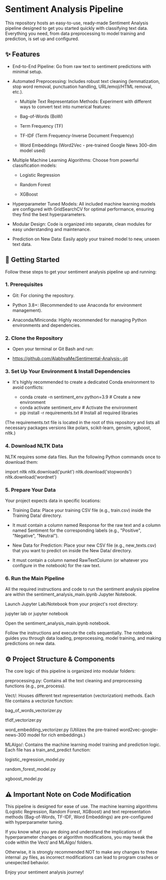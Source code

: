 # Sentiment Analysis Pipeline

This repository hosts an easy-to-use, ready-made Sentiment Analysis pipeline designed to get you started quickly with classifying text data. Everything you need, from data preprocessing to model training and prediction, is set up and configured.

## ✨ Features

* End-to-End Pipeline: Go from raw text to sentiment predictions with minimal setup.

* Automated Preprocessing: Includes robust text cleaning (lemmatization, stop word removal, punctuation handling, URL/emoji/HTML removal, etc.).

  * Multiple Text Representation Methods: Experiment with different ways to convert text into numerical features:

  * Bag-of-Words (BoW)

  * Term Frequency (TF)

  * TF-IDF (Term Frequency-Inverse Document Frequency)

  * Word Embeddings (Word2Vec - pre-trained Google News 300-dim model used)

* Multiple Machine Learning Algorithms: Choose from powerful classification models:

  * Logistic Regression

  * Random Forest

  * XGBoost

* Hyperparameter Tuned Models: All included machine learning models are configured with GridSearchCV for optimal performance, ensuring they find the best hyperparameters.

* Modular Design: Code is organized into separate, clean modules for easy understanding and maintenance.

* Prediction on New Data: Easily apply your trained model to new, unseen text data.

## 🚀 Getting Started
Follow these steps to get your sentiment analysis pipeline up and running:

### 1. Prerequisites

* Git: For cloning the repository.

* Python 3.8+: (Recommended to use Anaconda for environment management).

* Anaconda/Miniconda: Highly recommended for managing Python environments and dependencies.

### 2. Clone the Repository

* Open your terminal or Git Bash and run:

* https://github.com/AlabhyaMe/Sentimental-Analysis-.git


### 3. Set Up Your Environment & Install Dependencies

* It's highly recommended to create a dedicated Conda environment to avoid conflicts:

  * conda create -n sentiment_env python=3.9 # Create a new environment
  * conda activate sentiment_env             # Activate the environment
  * pip install -r requirements.txt        # Install all required libraries

(The requirements.txt file is located in the root of this repository and lists all necessary packages versions like polars, scikit-learn, gensim, xgboost, nltk.)

### 4. Download NLTK Data

NLTK requires some data files. Run the following Python commands once to download them:

import nltk
nltk.download('punkt')
nltk.download('stopwords')
nltk.download('wordnet')

### 5. Prepare Your Data

Your project expects data in specific locations:

* Training Data: Place your training CSV file (e.g., train.csv) inside the Training Data/ directory.

 * It must contain a column named Response for the raw text and a column named Sentiment for the corresponding labels (e.g., "Positive", "Negative", "Neutral").

* New Data for Prediction: Place your new CSV file (e.g., new_texts.csv) that you want to predict on inside the New Data/ directory.

 * It must contain a column named RawTextColumn (or whatever you configure in the notebook) for the raw text.

### 6. Run the Main Pipeline
All the required instructions and code to run the sentiment analysis pipeline are within the sentiment_analysis_main.ipynb Jupyter Notebook.

Launch Jupyter Lab/Notebook from your project's root directory:

jupyter lab
or
jupyter notebook

Open the sentiment_analysis_main.ipynb notebook.

Follow the instructions and execute the cells sequentially. The notebook guides you through data loading, preprocessing, model training, and making predictions on new data.

## ⚙️ Project Structure & Components
The core logic of this pipeline is organized into modular folders:

preprocessing.py: Contains all the text cleaning and preprocessing functions (e.g., pre_process).

Vect/: Houses different text representation (vectorization) methods. Each file contains a vectorize function:

bag_of_words_vectorizer.py

tfidf_vectorizer.py

word_embedding_vectorizer.py (Utilizes the pre-trained word2vec-google-news-300 model for rich embeddings.)

MLAlgo/: Contains the machine learning model training and prediction logic. Each file has a train_and_predict function:

logistic_regression_model.py

random_forest_model.py

xgboost_model.py

## ⚠️ Important Note on Code Modification
This pipeline is designed for ease of use. The machine learning algorithms (Logistic Regression, Random Forest, XGBoost) and text representation methods (Bag-of-Words, TF-IDF, Word Embeddings) are pre-configured with hyperparameter tuning.

If you know what you are doing and understand the implications of hyperparameter changes or algorithm modifications, you may tweak the code within the Vect/ and MLAlgo/ folders.

Otherwise, it is strongly recommended NOT to make any changes to these internal .py files, as incorrect modifications can lead to program crashes or unexpected behavior.

Enjoy your sentiment analysis journey!
